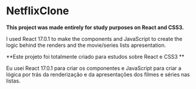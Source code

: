 # NetflixClone
**This project was made entirely for study purposes on React and CSS3.**

I used React 17.0.1 to make the components and JavaScript to create the logic behind the renders and the movie/series lists apresentation.

**Este projeto foi totalmente criado para estudos sobre React e CSS3 **

Eu usei React 17.0.1 para criar os componentes e JavaScript para criar a lógica por trás da renderização e da apresentações dos filmes e séries nas listas.
